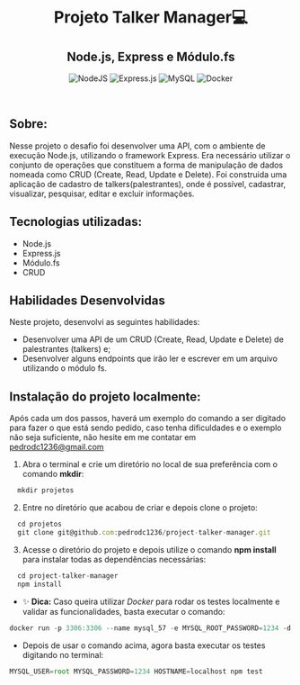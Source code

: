 <h1 align="center"> Projeto Talker Manager💻 </h1>
<h2 align="center"> Node.js, Express e Módulo.fs </h2>

 <div align="center">
 
 ![NodeJS](https://img.shields.io/badge/node.js-6DA55F?style=for-the-badge&logo=node.js&logoColor=white)
 ![Express.js](https://img.shields.io/badge/express.js-%23404d59.svg?style=for-the-badge&logo=express&logoColor=%2361DAFB)
 ![MySQL](https://img.shields.io/badge/mysql-%2300f.svg?style=for-the-badge&logo=mysql&logoColor=white)
 ![Docker](https://img.shields.io/badge/docker-%230db7ed.svg?style=for-the-badge&logo=docker&logoColor=white)
 
</div>
<br/>

<h2 align="left"> Sobre: </h2>

Nesse projeto o desafio foi desenvolver uma API, com o ambiente de execução Node.js, utilizando o framework Express.
Era necessário utilizar o conjunto de operações que constituem a forma de manipulação de dados nomeada como CRUD (Create, Read, Update e Delete).
Foi construida uma aplicação de cadastro de talkers(palestrantes), onde é possível, cadastrar, visualizar, pesquisar, editar e excluir informações.

## Tecnologias utilizadas:
- Node.js
- Express.js
- Módulo.fs
- CRUD

## Habilidades Desenvolvidas

Neste projeto, desenvolvi as seguintes habilidades:

 - Desenvolver uma API de um CRUD (Create, Read, Update e Delete) de palestrantes (talkers) e;
 - Desenvolver alguns endpoints que irão ler e escrever em um arquivo utilizando o módulo fs.
 
 ## Instalação do projeto localmente:
 
Após cada um dos passos, haverá um exemplo do comando a ser digitado para fazer o que está sendo pedido, caso tenha dificuldades e o exemplo não seja suficiente, não hesite em me contatar em pedrodc1236@gmail.com

1. Abra o terminal e crie um diretório no local de sua preferência com o comando **mkdir**:
```javascript
  mkdir projetos
```

2. Entre no diretório que acabou de criar e depois clone o projeto:
```javascript
  cd projetos
  git clone git@github.com:pedrodc1236/project-talker-manager.git
```

3. Acesse o diretório do projeto e depois utilize o comando **npm install** para instalar todas as dependências necessárias:
```javascript
  cd project-talker-manager
  npm install
```

- ✨ **Dica:** Caso queira utilizar _Docker_ para rodar os testes localmente e validar as funcionalidades, basta executar o comando:
```javascript
docker run -p 3306:3306 --name mysql_57 -e MYSQL_ROOT_PASSWORD=1234 -d mysql:5.7 mysqld --default-authentication-plugin=mysql_native_password
```
- Depois de usar o comando acima, agora basta executar os testes digitando no terminal:
```javascript
MYSQL_USER=root MYSQL_PASSWORD=1234 HOSTNAME=localhost npm test
```

 

